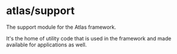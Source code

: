 # atlas/support

The support module for the Atlas framework.

It's the home of utility code that is used in the framework and made available for applications as
well.
